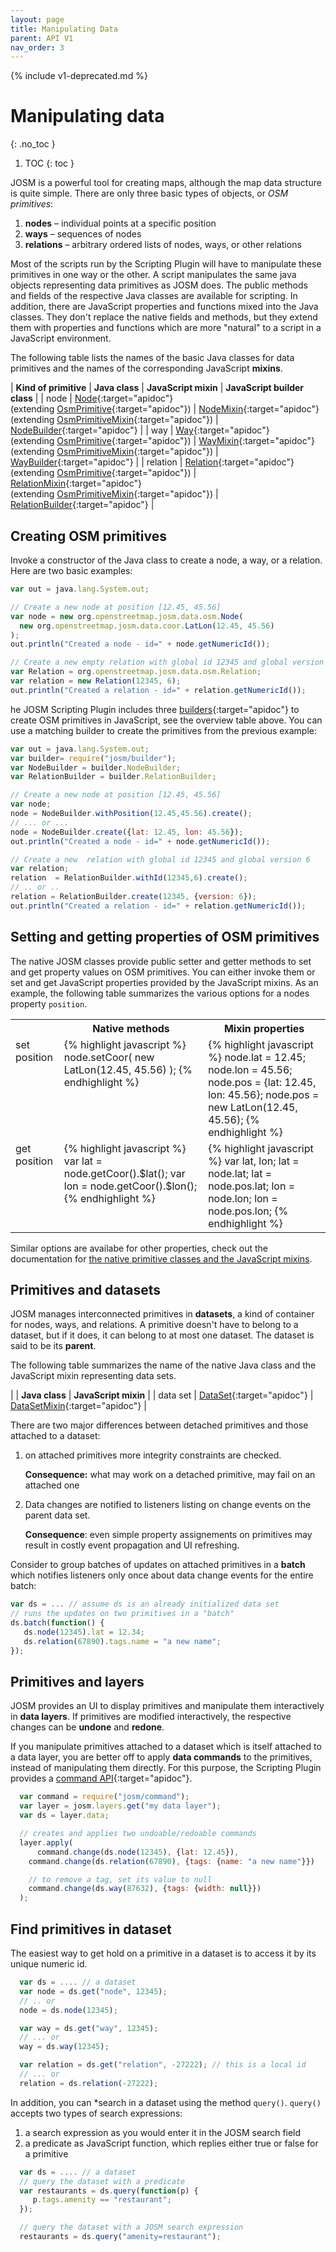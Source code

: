 ```yaml
---
layout: page
title: Manipulating Data
parent: API V1
nav_order: 3
---
```


{% include v1-deprecated.md %}

# Manipulating data
{: .no_toc }

1. TOC
{: toc }

JOSM is a powerful tool for creating maps, although the map data structure is quite simple. There are only three basic types of objects, or *OSM primitives*:

  1. **nodes** &ndash; individual points at a specific position
  2. **ways**  &ndash; sequences of nodes
  3. **relations** &ndash;  arbitrary ordered lists of nodes, ways, or other relations

Most of the scripts run by the Scripting Plugin will have to manipulate these primitives in one way or the other. A script manipulates the same java objects representing data primitives as JOSM does. The public methods and fields of the respective Java classes are available for scripting.
In addition, there are JavaScript properties and functions mixed into the Java classes. They don't replace the native fields and methods, but they extend them with properties and functions which are more "natural" to a script in a JavaScript environment.

The following table lists the names of the basic Java classes for data primitives and the names of the corresponding JavaScript **mixins**.

| **Kind of primitive** | **Java class** | **JavaScript mixin** | **JavaScript builder class** |
| node | [Node]{:target="apidoc"}<br/>(extending [OsmPrimitive]{:target="apidoc"}) | [NodeMixin]{:target="apidoc"}<br/>(extending [OsmPrimitiveMixin]{:target="apidoc"}) | [NodeBuilder]{:target="apidoc"} |
| way | [Way]{:target="apidoc"}<br/>(extending [OsmPrimitive]{:target="apidoc"}) | [WayMixin]{:target="apidoc"}<br/>(extending [OsmPrimitiveMixin]{:target="apidoc"}) | [WayBuilder]{:target="apidoc"} |
| relation | [Relation]{:target="apidoc"}<br/>(extending [OsmPrimitive]{:target="apidoc"}) | [RelationMixin]{:target="apidoc"}<br/>(extending [OsmPrimitiveMixin]{:target="apidoc"}) | [RelationBuilder]{:target="apidoc"} |



## Creating OSM primitives
Invoke a constructor of the Java class to create a node, a way, or a relation.
Here are two basic examples:

```js
var out = java.lang.System.out;

// Create a new node at position [12.45, 45.56]
var node = new org.openstreetmap.josm.data.osm.Node(
  new org.openstreetmap.josm.data.coor.LatLon(12.45, 45.56)
);
out.println("Created a node - id=" + node.getNumericId());

// Create a new empty relation with global id 12345 and global version 6
var Relation = org.openstreetmap.josm.data.osm.Relation;
var relation = new Relation(12345, 6);
out.println("Created a relation - id=" + relation.getNumericId());
```

he JOSM Scripting Plugin includes three [builders][josm/builder]{:target="apidoc"} to create OSM primitives in JavaScript, see the overview table above. You can use a matching builder to create the primitives from the previous example:

```js
var out = java.lang.System.out;
var builder= require("josm/builder");
var NodeBuilder = builder.NodeBuilder;
var RelationBuilder = builder.RelationBuilder;

// Create a new node at position [12.45, 45.56]
var node;
node = NodeBuilder.withPosition(12.45,45.56).create();
// ... or ...
node = NodeBuilder.create({lat: 12.45, lon: 45.56});
out.println("Created a node - id=" + node.getNumericId());

// Create a new  relation with global id 12345 and global version 6
var relation;
relation  = RelationBuilder.withId(12345,6).create();
// .. or ..
relation = RelationBuilder.create(12345, {version: 6});
out.println("Created a relation - id=" + relation.getNumericId());
```

## Setting and getting properties of OSM primitives

The native JOSM classes provide public setter and getter methods to set and get property values on OSM primitives. You can either invoke them or set and get JavaScript properties provided by the JavaScript mixins. As an example, the following table summarizes  the various options for a nodes property `position`.

<table>
  <tr>
    <th></th>
    <th>Native methods</th>
    <th>Mixin properties</th>
  </tr>
  <tr>
    <td style="vertical-align:top">set position</td>
    <td style="vertical-align:top">
    {% highlight javascript %}
node.setCoor(
  new LatLon(12.45, 45.56)
 );
{% endhighlight %}
   </td>
   <td style="vertical-align:top">
   {% highlight javascript %}
node.lat = 12.45;
node.lon = 45.56;
node.pos = {lat: 12.45, lon: 45.56};
node.pos = new LatLon(12.45, 45.56);
{% endhighlight %}
   </td>
 </tr>

 <tr>
    <td style="vertical-align:top">get position</td>
    <td style="vertical-align:top">
   {% highlight javascript %}
var lat = node.getCoor().$lat();
var lon = node.getCoor().$lon();
{% endhighlight %}
   </td>

   <td style="vertical-align:top">
   {% highlight javascript %}
var lat, lon;
lat = node.lat;
lat = node.pos.lat;
lon = node.lon;
lon = node.pos.lon;
{% endhighlight %}
   </td>
  </tr>
</table>

Similar options are availabe for other properties, check out the documentation for <a href="#table-primitives-and-mixins">the
native primitive classes and the JavaScript mixins</a>.

## Primitives and datasets
JOSM manages interconnected primitives in **datasets**, a kind of container for nodes, ways,
and relations. A primitive doesn't have to belong to a dataset, but if it does, it can belong to
at most one dataset. The dataset is said to be its **parent**.

The following table summarizes the name of the native Java class and the JavaScript mixin
representing data sets.

|           | **Java class** | **JavaScript mixin** |
| data set  | [DataSet]{:target="apidoc"} | [DataSetMixin]{:target="apidoc"} |

There are two major differences between detached primitives and those attached to a dataset:


1.  on attached primitives more integrity constraints are checked.

    **Consequence:** what may work on a detached primitive, may fail on an attached
  one

2. Data changes are notified to listeners listing on change events on the parent data set.

   **Consequence**: even simple property assignements on primitives may result in costly event
  propagation and UI refreshing.

  Consider to group batches of updates on attached primitives in a **batch** which
  notifies listeners only once about data change events for the entire batch:

  ```js
  var ds = ... // assume ds is an already initialized data set
  // runs the updates on two primitives in a "batch"
  ds.batch(function() {
     ds.node(12345).lat = 12.34;
     ds.relation(67890).tags.name = "a new name";
  });
  ```

## Primitives and layers
JOSM provides an UI to display primitives and manipulate them interactively in **data layers**.
If primitives are modified interactively, the respective changes can be **undone** and **redone**.

If you manipulate primitives attached to a dataset which is itself attached to a data layer, you
are better off to apply **data commands** to the primitives, instead of manipulating them directly.
For this purpose, the Scripting Plugin provides a [command API][josm/command]{:target="apidoc"}.

```js
  var command = require("josm/command");
  var layer = josm.layers.get("my data layer");
  var ds = layer.data;

  // creates and applies two undoable/redoable commands
  layer.apply(
	  command.change(ds.node(12345), {lat: 12.45}),
  	command.change(ds.relation(67890), {tags: {name: "a new name"}})

    // to remove a tag, set its value to null
    command.change(ds.way(87632), {tags: {width: null}})
  );
```

## Find primitives in dataset

The easiest way to get hold on a primitive in a dataset is to access it by its unique numeric id.

```js
  var ds = .... // a dataset
  var node = ds.get("node", 12345);
  // .. or
  node = ds.node(12345);

  var way = ds.get("way", 12345);
  // ... or
  way = ds.way(12345);

  var relation = ds.get("relation", -27222); // this is a local id
  // ... or
  relation = ds.relation(-27222);
```

In addition, you can *search in a dataset using the method `query()`.
`query()` accepts two types of search expressions:

1.  a search expression as you would enter it in the JOSM search field
2.  a predicate as JavaScript function, which replies either true or false for a primitive


```js
  var ds = .... // a dataset
  // query the dataset with a predicate
  var restaurants = ds.query(function(p) {
     p.tags.amenity == "restaurant";
  });

  // query the dataset with a JOSM search expression
  restaurants = ds.query("amenity=restaurant");
```

[Node]: https://josm.openstreetmap.de/doc/org/openstreetmap/josm/data/osm/Node.html
[Way]: https://josm.openstreetmap.de/doc/org/openstreetmap/josm/data/osm/Way.html
[Relation]: https://josm.openstreetmap.de/doc/org/openstreetmap/josm/data/osm/Relation.html
[DataSet]: https://josm.openstreetmap.de/doc/org/openstreetmap/josm/data/osm/DataSet.html
[OsmPrimitive]: https://josm.openstreetmap.de/doc/org/openstreetmap/josm/data/osm/OsmPrimitive.html
[NodeMixin]: /api/v1/josm_mixin_NodeMixin.NodeMixin.html
[WayMixin]: /api/v1/josm_mixin_WayMixin.WayMixin.html
[DataSetMixin]: /api/v1/josm_mixin_DataSetMixin.DataSetMixin.html
[RelationMixin]: /api/v1/josm_mixin_RelationMixin.RelationMixin.html
[OsmPrimitiveMixin]: /api/v1/josm_mixin_OsmPrimitiveMixin.OsmPrimitiveMixin.html
[NodeBuilder]: /api/v1/module-josm_builder.NodeBuilder.html
[WayBuilder]: /api/v1/module-josm_builder.WayBuilder.html
[RelationBuilder]: /api/v1/module-josm_builder.RelationBuilder.html
[josm/builder]: /api/v1/module-josm_builder.html
[josm/command]: /api/v1/module-josm_command.html